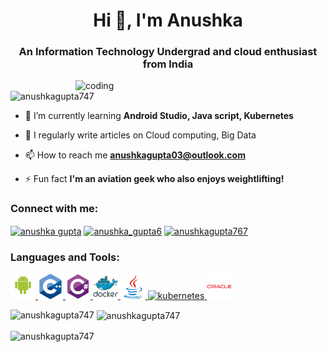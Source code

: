 
<h1 align="center">Hi 👋, I'm Anushka</h1>
<h3 align="center">An Information Technology Undergrad and cloud enthusiast from India</h3>
<img align="right" alt="coding" width="400" src="https://b858118.smushcdn.com/858118/wp-content/uploads/2021/05/Hero-GIF.gif?lossy=1&strip=1&webp=1">

<p align="left"> <img src="https://komarev.com/ghpvc/?username=anushkagupta747&label=Profile%20views&color=0e75b6&style=flat" alt="anushkagupta747" /> </p>

- 🌱 I’m currently learning **Android Studio, Java script, Kubernetes**

- 📝 I regularly write articles on Cloud computing, Big Data

- 📫 How to reach me **anushkagupta03@outlook.com**

- ⚡ Fun fact **I'm an aviation geek who also enjoys weightlifting!**

<h3 align="left">Connect with me:</h3>
<p align="left">
<a href="https://linkedin.com/in/anushka gupta" target="blank"><img align="center" src="https://raw.githubusercontent.com/rahuldkjain/github-profile-readme-generator/master/src/images/icons/Social/linked-in-alt.svg" alt="anushka gupta" height="30" width="40" /></a>
<a href="https://www.hackerrank.com/anushka_gupta6" target="blank"><img align="center" src="https://raw.githubusercontent.com/rahuldkjain/github-profile-readme-generator/master/src/images/icons/Social/hackerrank.svg" alt="anushka_gupta6" height="30" width="40" /></a>
<a href="https://www.leetcode.com/anushkagupta767" target="blank"><img align="center" src="https://raw.githubusercontent.com/rahuldkjain/github-profile-readme-generator/master/src/images/icons/Social/leet-code.svg" alt="anushkagupta767" height="30" width="40" /></a>
</p>

<h3 align="left">Languages and Tools:</h3>
<p align="left"> <a href="https://developer.android.com" target="_blank" rel="noreferrer"> <img src="https://raw.githubusercontent.com/devicons/devicon/master/icons/android/android-original-wordmark.svg" alt="android" width="40" height="40"/> </a> <a href="https://www.w3schools.com/cpp/" target="_blank" rel="noreferrer"> <img src="https://raw.githubusercontent.com/devicons/devicon/master/icons/cplusplus/cplusplus-original.svg" alt="cplusplus" width="40" height="40"/> </a> <a href="https://www.w3schools.com/cs/" target="_blank" rel="noreferrer"> <img src="https://raw.githubusercontent.com/devicons/devicon/master/icons/csharp/csharp-original.svg" alt="csharp" width="40" height="40"/> </a> <a href="https://www.docker.com/" target="_blank" rel="noreferrer"> <img src="https://raw.githubusercontent.com/devicons/devicon/master/icons/docker/docker-original-wordmark.svg" alt="docker" width="40" height="40"/> </a> <a href="https://www.java.com" target="_blank" rel="noreferrer"> <img src="https://raw.githubusercontent.com/devicons/devicon/master/icons/java/java-original.svg" alt="java" width="40" height="40"/> </a> <a href="https://kubernetes.io" target="_blank" rel="noreferrer"> <img src="https://www.vectorlogo.zone/logos/kubernetes/kubernetes-icon.svg" alt="kubernetes" width="40" height="40"/> </a> <a href="https://www.oracle.com/" target="_blank" rel="noreferrer"> <img src="https://raw.githubusercontent.com/devicons/devicon/master/icons/oracle/oracle-original.svg" alt="oracle" width="40" height="40"/> </a> </p>

<p><img align="left" src="https://github-readme-stats.vercel.app/api/top-langs?username=anushkagupta747&show_icons=true&locale=en&layout=compact" alt="anushkagupta747" /></p>

<p>&nbsp;<img align="center" src="https://github-readme-stats.vercel.app/api?username=anushkagupta747&show_icons=true&locale=en" alt="anushkagupta747" /></p>

<p><img align="center" src="https://github-readme-streak-stats.herokuapp.com/?user=anushkagupta747&" alt="anushkagupta747" /></p>
